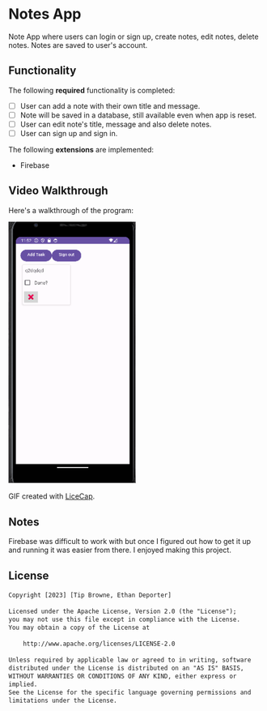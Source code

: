 # Notes App

Note App where users can login or sign up, create notes, edit notes, delete notes. Notes are saved to user's account. 

## Functionality 

The following **required** functionality is completed:

* [ ] User can add a note with their own title and message.
* [ ] Note will be saved in a database, still available even when app is reset.
* [ ] User can edit note's title, message and also delete notes.
* [ ] User can sign up and sign in.

The following **extensions** are implemented:

* Firebase

## Video Walkthrough

Here's a walkthrough of the program:

<img src='Walkthrough.gif' title='Video Walkthrough' width='50%' alt='Video Walkthrough' />

GIF created with [LiceCap](http://www.cockos.com/licecap/).

## Notes

Firebase was difficult to work with but once I figured out how to get it up and running it was easier from there. I enjoyed making this project.

## License

    Copyright [2023] [Tip Browne, Ethan Deporter]

    Licensed under the Apache License, Version 2.0 (the "License");
    you may not use this file except in compliance with the License.
    You may obtain a copy of the License at

        http://www.apache.org/licenses/LICENSE-2.0

    Unless required by applicable law or agreed to in writing, software
    distributed under the License is distributed on an "AS IS" BASIS,
    WITHOUT WARRANTIES OR CONDITIONS OF ANY KIND, either express or implied.
    See the License for the specific language governing permissions and
    limitations under the License.
